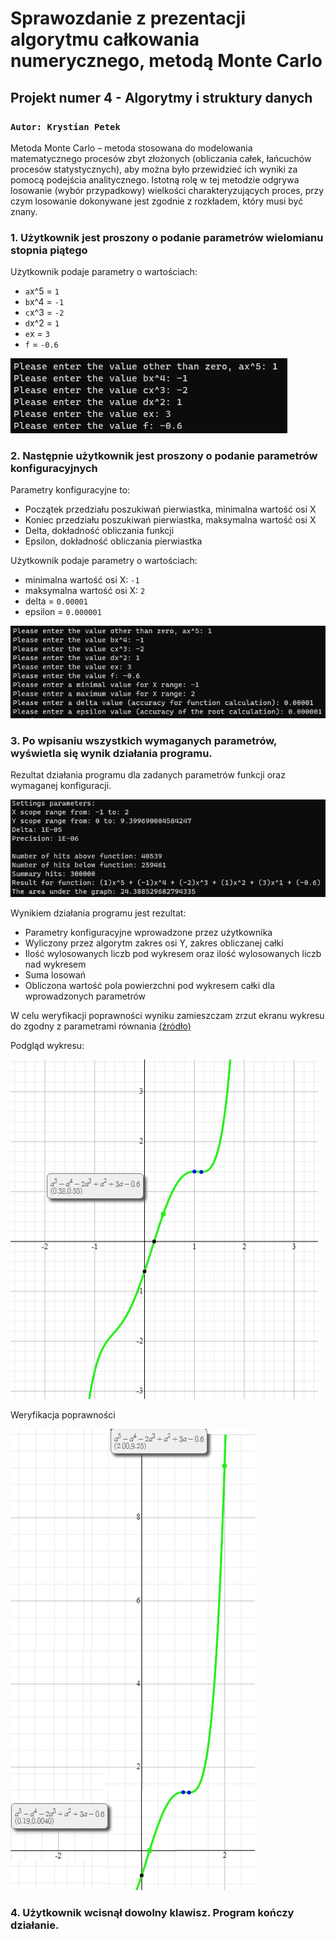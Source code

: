 # Sprawozdanie z prezentacji algorytmu całkowania numerycznego, metodą Monte Carlo

## Projekt numer 4 - Algorytmy i struktury danych

### `Autor: Krystian Petek`

Metoda Monte Carlo – metoda stosowana do modelowania matematycznego procesów zbyt złożonych (obliczania całek, łańcuchów procesów statystycznych), aby można było przewidzieć ich wyniki za pomocą podejścia analitycznego. Istotną rolę w tej metodzie odgrywa losowanie (wybór przypadkowy) wielkości charakteryzujących proces, przy czym losowanie dokonywane jest zgodnie z rozkładem, który musi być znany.

### **1. Użytkownik jest proszony o podanie parametrów wielomianu stopnia piątego**

Użytkownik podaje parametry o wartościach:

- `a`x^5 = `1`
- `b`x^4 = `-1`
- `c`x^3 = `-2`
- `d`x^2 = `1`
- `e`x = `3`
- `f` = `-0.6`

![1](./1.png "Użytkownik podaje parametry wielomianu stopnia piątego")

### **2. Następnie użytkownik jest proszony o podanie parametrów konfiguracyjnych**

Parametry konfiguracyjne to:

- Początek przedziału poszukiwań pierwiastka, minimalna wartość osi X
- Koniec przedziału poszukiwań pierwiastka, maksymalna wartość osi X
- Delta, dokładność obliczania funkcji
- Epsilon, dokładność obliczania pierwiastka

Użytkownik podaje parametry o wartościach:

- minimalna wartość osi X: `-1`
- maksymalna wartość osi X: `2`
- delta = `0.00001`
- epsilon = `0.000001`

![2](./2.png "Użytkownik podaje parametry konfiguracyjne.")

### **3. Po wpisaniu wszystkich wymaganych parametrów, wyświetla się wynik działania programu.**

Rezultat działania programu dla zadanych parametrów funkcji oraz wymaganej konfiguracji.

![3](./3.png "Wynik działania programu.")

Wynikiem działania programu jest rezultat:

- Parametry konfiguracyjne wprowadzone przez użytkownika
- Wyliczony przez algorytm zakres osi Y, zakres obliczanej całki
- Ilość wylosowanych liczb pod wykresem oraz ilość wylosowanych liczb nad wykresem
- Suma losowań
- Obliczona wartość pola powierzchni pod wykresem całki dla wprowadzonych parametrów

W celu weryfikacji poprawności wyniku zamieszczam zrzut ekranu wykresu do zgodny z parametrami równania [(źródło)](https://www.symbolab.com/graphing-calculator/polynomial-function)

Podgląd wykresu:

![4](./4.png "Zrzut ekranu wykresu.")

Weryfikacja poprawności

![5](./5.png "Zrzut ekranu wykresu.")

### **4. Użytkownik wcisnął dowolny klawisz. Program kończy działanie.**
